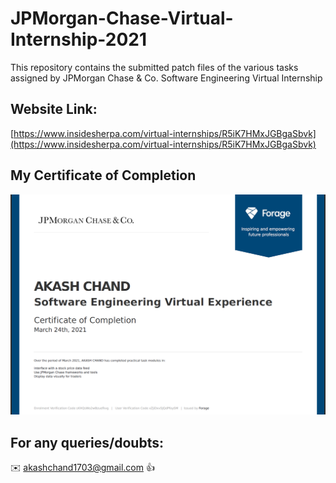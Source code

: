# JPMorgan-Chase-Virtual-Internship-2021

This repository contains the submitted patch files of the various tasks assigned by JPMorgan Chase &amp; Co. Software Engineering Virtual Internship

## Website Link:

[https://www.insidesherpa.com/virtual-internships/R5iK7HMxJGBgaSbvk](https://www.insidesherpa.com/virtual-internships/R5iK7HMxJGBgaSbvk)

## My Certificate of Completion 

![](https://github.com/chandakash/JPMorgan-Chase-Virtual-Internship-2021/blob/master/certificate_SS.png)

## For any queries/doubts:

:envelope: akashchand1703@gmail.com :thumbsup:
